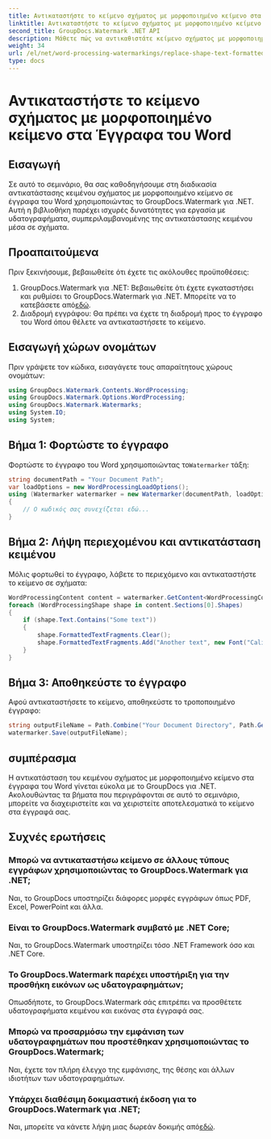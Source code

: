 ```yaml
---
title: Αντικαταστήστε το κείμενο σχήματος με μορφοποιημένο κείμενο στα Έγγραφα του Word
linktitle: Αντικαταστήστε το κείμενο σχήματος με μορφοποιημένο κείμενο στα Έγγραφα του Word
second_title: GroupDocs.Watermark .NET API
description: Μάθετε πώς να αντικαθιστάτε κείμενο σχήματος με μορφοποιημένο κείμενο σε έγγραφα Word χρησιμοποιώντας το GroupDocs.Watermark για .NET. Οι δυνατότητες επεξεργασίας εγγράφων σας χωρίς κόπο.
weight: 34
url: /el/net/word-processing-watermarkings/replace-shape-text-formatted-text-word-docs/
type: docs
---
```

# Αντικαταστήστε το κείμενο σχήματος με μορφοποιημένο κείμενο στα Έγγραφα του Word

## Εισαγωγή
Σε αυτό το σεμινάριο, θα σας καθοδηγήσουμε στη διαδικασία αντικατάστασης κειμένου σχήματος με μορφοποιημένο κείμενο σε έγγραφα του Word χρησιμοποιώντας το GroupDocs.Watermark για .NET. Αυτή η βιβλιοθήκη παρέχει ισχυρές δυνατότητες για εργασία με υδατογραφήματα, συμπεριλαμβανομένης της αντικατάστασης κειμένου μέσα σε σχήματα.
## Προαπαιτούμενα
Πριν ξεκινήσουμε, βεβαιωθείτε ότι έχετε τις ακόλουθες προϋποθέσεις:
1.  GroupDocs.Watermark για .NET: Βεβαιωθείτε ότι έχετε εγκαταστήσει και ρυθμίσει το GroupDocs.Watermark για .NET. Μπορείτε να το κατεβάσετε από[εδώ](https://releases.groupdocs.com/Watermark/net/).
2. Διαδρομή εγγράφου: Θα πρέπει να έχετε τη διαδρομή προς το έγγραφο του Word όπου θέλετε να αντικαταστήσετε το κείμενο.

## Εισαγωγή χώρων ονομάτων
Πριν γράψετε τον κώδικα, εισαγάγετε τους απαραίτητους χώρους ονομάτων:
```csharp
using GroupDocs.Watermark.Contents.WordProcessing;
using GroupDocs.Watermark.Options.WordProcessing;
using GroupDocs.Watermark.Watermarks;
using System.IO;
using System;
```
## Βήμα 1: Φορτώστε το έγγραφο
 Φορτώστε το έγγραφο του Word χρησιμοποιώντας το`Watermarker` τάξη:
```csharp
string documentPath = "Your Document Path";
var loadOptions = new WordProcessingLoadOptions();
using (Watermarker watermarker = new Watermarker(documentPath, loadOptions))
{
    // Ο κωδικός σας συνεχίζεται εδώ...
}
```
## Βήμα 2: Λήψη περιεχομένου και αντικατάσταση κειμένου
Μόλις φορτωθεί το έγγραφο, λάβετε το περιεχόμενο και αντικαταστήστε το κείμενο σε σχήματα:
```csharp
WordProcessingContent content = watermarker.GetContent<WordProcessingContent>();
foreach (WordProcessingShape shape in content.Sections[0].Shapes)
{
    if (shape.Text.Contains("Some text"))
    {
        shape.FormattedTextFragments.Clear();
        shape.FormattedTextFragments.Add("Another text", new Font("Calibri", 19, FontStyle.Bold), Color.Red, Color.Aqua);
    }
}
```
## Βήμα 3: Αποθηκεύστε το έγγραφο
Αφού αντικαταστήσετε το κείμενο, αποθηκεύστε το τροποποιημένο έγγραφο:
```csharp
string outputFileName = Path.Combine("Your Document Directory", Path.GetFileName(documentPath));
watermarker.Save(outputFileName);
```

## συμπέρασμα
Η αντικατάσταση του κειμένου σχήματος με μορφοποιημένο κείμενο στα έγγραφα του Word γίνεται εύκολα με το GroupDocs για .NET. Ακολουθώντας τα βήματα που περιγράφονται σε αυτό το σεμινάριο, μπορείτε να διαχειριστείτε και να χειριστείτε αποτελεσματικά το κείμενο στα έγγραφά σας.

## Συχνές ερωτήσεις
### Μπορώ να αντικαταστήσω κείμενο σε άλλους τύπους εγγράφων χρησιμοποιώντας το GroupDocs.Watermark για .NET;
Ναι, το GroupDocs υποστηρίζει διάφορες μορφές εγγράφων όπως PDF, Excel, PowerPoint και άλλα.
### Είναι το GroupDocs.Watermark συμβατό με .NET Core;
Ναι, το GroupDocs.Watermark υποστηρίζει τόσο .NET Framework όσο και .NET Core.
### Το GroupDocs.Watermark παρέχει υποστήριξη για την προσθήκη εικόνων ως υδατογραφημάτων;
Οπωσδήποτε, το GroupDocs.Watermark σάς επιτρέπει να προσθέτετε υδατογραφήματα κειμένου και εικόνας στα έγγραφά σας.
### Μπορώ να προσαρμόσω την εμφάνιση των υδατογραφημάτων που προστέθηκαν χρησιμοποιώντας το GroupDocs.Watermark;
Ναι, έχετε τον πλήρη έλεγχο της εμφάνισης, της θέσης και άλλων ιδιοτήτων των υδατογραφημάτων.
### Υπάρχει διαθέσιμη δοκιμαστική έκδοση για το GroupDocs.Watermark για .NET;
 Ναι, μπορείτε να κάνετε λήψη μιας δωρεάν δοκιμής από[εδώ](https://releases.groupdocs.com/).